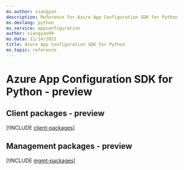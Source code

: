 ```yaml
---
ms.author: xiangyan
description: Reference for Azure App Configuration SDK for Python
ms.devlang: python
ms.service: appconfiguration
author: xiangyan99
ms.data: 11/14/2022
title: Azure App Configuration SDK for Python
ms.topic: reference
---
```

# Azure App Configuration SDK for Python - preview

## Client packages - preview
[!INCLUDE [client-packages](app-configuration-client-index.md)]
## Management packages - preview
[!INCLUDE [mgmt-packages](app-configuration-mgmt-index.md)]